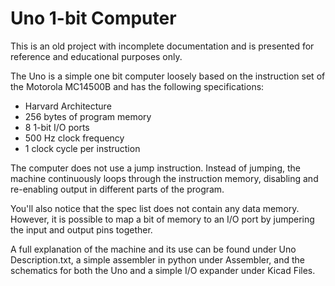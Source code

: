 # Uno 1-bit Computer
This is an old project with incomplete documentation and is presented for reference and educational purposes only.

The Uno is a simple one bit computer loosely based on the instruction set of the Motorola MC14500B and has the following specifications:
  - Harvard Architecture
  - 256 bytes of program memory
  - 8 1-bit I/O ports
  - 500 Hz clock frequency
  - 1 clock cycle per instruction

The computer does not use a jump instruction. Instead of jumping, the machine continuously loops through the instruction memory, disabling and re-enabling output in different parts of the program.

You'll also notice that the spec list does not contain any data memory. However, it is possible to map a bit of memory to an I/O port by jumpering the input and output pins together.

A full explanation of the machine and its use can be found under Uno Description.txt, a simple assembler in python under Assembler, and the schematics for both the Uno and a simple I/O expander under Kicad Files.
